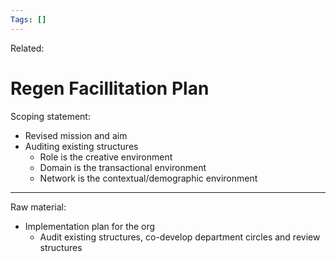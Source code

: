 ```yaml
---
Tags: []
---
```

Related: 
# Regen Facillitation Plan

Scoping statement:
- Revised mission and aim 
- Auditing existing structures
	- Role is the creative environment
	- Domain is the transactional environment
	- Network is the contextual/demographic environment




---
Raw material:
- Implementation plan for the org
	- Audit existing structures, co-develop department circles and review structures
